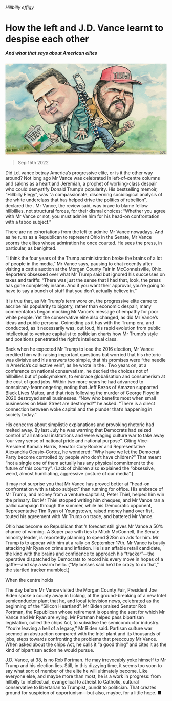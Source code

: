###### Hillbilly effigy

# How the left and J.D. Vance learnt to despise each other 

##### And what that says about American elites 

![image](images/20220917_USD000.jpg) 

> Sep 15th 2022 

Did j.d. vance betray America’s progressive elite, or is it the other way around? Not long ago Mr Vance was celebrated in left-of-centre columns and salons as a heartland Jeremiah, a prophet of working-class despair who could demystify Donald Trump’s popularity. His bestselling memoir, “Hillbilly Elegy”, was “a compassionate, discerning sociological analysis of the white underclass that has helped drive the politics of rebellion”, declared the . Mr Vance, the review said, was brave to blame fellow hillbillies, not structural forces, for their dismal choices: “Whether you agree with Mr Vance or not, you must admire him for his head-on confrontation with a taboo subject.” 

There are no exhortations from the left to admire Mr Vance nowadays. And as he runs as a Republican to represent Ohio in the Senate, Mr Vance scorns the elites whose admiration he once courted. He sees the press, in particular, as benighted. 

“I think the four years of the Trump administration broke the brains of a lot of people in the media,” Mr Vance says, pausing to chat recently after visiting a cattle auction at the Morgan County Fair in McConnelsville, Ohio. Reporters obsessed over what Mr Trump said but ignored his successes on taxes and tariffs: “There was just the sense that I had that, look, the press has gone completely insane. And if you want their approval, you’re going to have to say a bunch of stuff that you don’t actually believe in.”

It is true that, as Mr Trump’s term wore on, the progressive elite came to ascribe his popularity to bigotry, rather than economic despair; many commentators began mocking Mr Vance’s message of empathy for poor white people. Yet the conservative elite also changed, as did Mr Vance’s ideas and public persona. Coinciding as it has with the Trump era, and conducted, as it necessarily was, out loud, his rapid evolution from public intellectual to venture capitalist to politician charts how Mr Trump’s style and positions penetrated the right’s intellectual class. 

Back when he expected Mr Trump to lose the 2016 election, Mr Vance credited him with raising important questions but worried that his rhetoric was divisive and his answers too simple, that his promises were “the needle in America’s collective vein”, as he wrote in the . Two years on, at a conference on national conservatism, he decried the choices not of hillbillies but of policymakers, to embrace globalisation and consumerism at the cost of good jobs. Within two more years he had advanced to conspiracy-fearmongering, noting that Jeff Bezos of Amazon supported Black Lives Matter, and that riots following the murder of George Floyd in 2020 destroyed small businesses. “Now who benefits most when small businesses on Main Street are destroyed?” he asked. “There is a direct connection between woke capital and the plunder that’s happening in society today.” 

His concerns about simplistic explanations and provoking rhetoric had melted away. By last July he was warning that Democrats had seized control of all national institutions and were waging culture war to take away ”our very sense of national pride and national purpose”. Citing Vice-President Kamala Harris, Senator Cory Booker and Representative Alexandria Ocasio-Cortez, he wondered: “Why have we let the Democrat Party become controlled by people who don’t have children?” That meant “not a single one of them actually has any physical commitment to the future of this country”. (Lack of children also explained the “obsessive, weird, almost humiliating, aggressive posture of our media”.)

It may not surprise you that Mr Vance has proved better at “head-on confrontation with a taboo subject” than running for office. His embrace of Mr Trump, and money from a venture capitalist, Peter Thiel, helped him win the primary. But Mr Thiel stopped writing him cheques, and Mr Vance ran a pallid campaign through the summer, while his Democratic opponent, Representative Tim Ryan of Youngstown, raised money hand over fist, touted his agreement with Mr Trump on trade, and battered Mr Vance. 

Ohio has become so Republican that ’s forecast still gives Mr Vance a 50% chance of winning. A Super pac with ties to Mitch McConnell, the Senate minority leader, is reportedly planning to spend $28m on ads for him. Mr Trump is to appear with him at a rally on September 17th. Mr Vance is busily attacking Mr Ryan on crime and inflation. He is an affable retail candidate, the kind with the brains and confidence to approach his “tracker”—the operative dispatched by Democrats to record his every move in hopes of a gaffe—and say a warm hello. (“My bosses said he’d be crazy to do that,” the startled tracker mumbled.) 

When the centre holds

The day before Mr Vance visited the Morgan County Fair, President Joe Biden spoke a county away in Licking, at the ground-breaking of a new Intel semiconductor plant that he, and local television news, celebrated as the beginning of the “Silicon Heartland”. Mr Biden praised Senator Rob Portman, the Republican whose retirement is opening the seat for which Mr Vance and Mr Ryan are vying. Mr Portman helped pass bipartisan legislation, called the chips Act, to subsidise the semiconductor industry. “You’re leaving a hell of a legacy,” Mr Biden said. Partisan culture war seemed an abstraction compared with the Intel plant and its thousands of jobs, steps towards confronting the problems that preoccupy Mr Vance. When asked about the chips Act, he calls it “a good thing” and cites it as the kind of bipartisan action he would pursue. 

J.D. Vance, at 38, is no Rob Portman. He may irrevocably yoke himself to Mr Trump and his election lies. Still, in this dizzying time, it seems too soon to say what sort of member of the elite he will ultimately become. Like everyone else, and maybe more than most, he is a work in progress: from hillbilly to intellectual, evangelical to atheist to Catholic, cultural conservative to libertarian to Trumpist, pundit to politician. That creates ground for suspicion of opportunism—but also, maybe, for a little hope. ■






